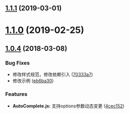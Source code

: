 <a name="1.1.1"></a>
## [1.1.1](https://github.com/tinper-bee/bee-auto-complete/compare/v1.1.0...v1.1.1) (2019-03-01)



<a name="1.1.0"></a>
# [1.1.0](https://github.com/tinper-bee/bee-auto-complete/compare/v1.0.4...v1.1.0) (2019-02-25)



<a name="1.0.4"></a>
## [1.0.4](https://github.com/tinper-bee/bee-auto-complete/compare/70333a7...v1.0.4) (2018-03-08)


### Bug Fixes

* 修改样式规范，修改依赖引入 ([70333a7](https://github.com/tinper-bee/bee-auto-complete/commit/70333a7))
* 修改示例 ([eb6ba30](https://github.com/tinper-bee/bee-auto-complete/commit/eb6ba30))


### Features

* **AutoComplete.js:** 支持options参数动态变更 ([4cec152](https://github.com/tinper-bee/bee-auto-complete/commit/4cec152))



